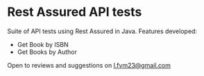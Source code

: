 # Rest Assured API tests

Suite of API tests using Rest Assured in Java. Features developed:

+ Get Book by ISBN
+ Get Books by Author

Open to reviews and suggestions on l.fvm23@gmail.com
